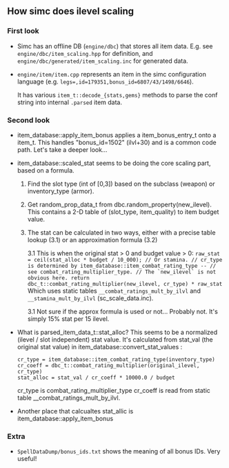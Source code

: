 ## How simc does ilevel scaling

### First look

- Simc has an offline DB (`engine/dbc`) that stores all item data.
  E.g. see `engine/dbc/item_scaling.hpp` for definition, and
  `engine/dbc/generated/item_scaling.inc` for generated data.

- `engine/item/item.cpp` represents an item in the simc configuration
  language (e.g. `legs=,id=179351,bonus_id=6807/43/1498/6646`).

  It has various `item_t::decode_{stats,gems}` methods to parse the
  conf string into internal `.parsed` item data.

### Second look

- item_database::apply_item_bonus applies a item_bonus_entry_t onto a item_t.
  This handles "bonus_id=1502" (ilvl+30) and is a common code path. Let's take a
  deeper look...

- item_database::scaled_stat seems to be doing the core scaling part, based on
  a formula.

  1. Find the slot type (int of [0,3]) based on the subclass (weapon) or inventory_type (armor).
  2. Get random_prop_data_t from dbc.random_property(new_ilevel). This contains a 2-D table
     of (slot_type, item_quality) to item budget value.
  3. The stat can be calculated in two ways, either with a precise table lookup (3.1) or
     an approximation formula (3.2)

     3.1 This is when the original stat > 0 and budget value > 0:
         ```
         raw_stat = ceil(stat_alloc * budget / 10_000);
         // Or stamina.
         // cr_type is determined by item_database::item_combat_rating_type --
         // see combat_rating_multiplier_type.
         // The `new_ilevel` is not obvious here.
         return dbc_t::combat_rating_multiplier(new_ilevel, cr_type) * raw_stat
         ```
         Which uses static tables `__combat_ratings_mult_by_ilvl` and `__stamina_mult_by_ilvl`
         (sc_scale_data.inc).

     3.1 Not sure if the approx formula is used or not... Probably not. It's simply
         15% stat per 15 ilevel.

- What is parsed_item_data_t::stat_alloc? This seems to be a normalized (ilevel / slot independent)
  stat value. It's calculated from stat_val (the original stat value) in
  item_database::convert_stat_values :
  ```
  cr_type = item_database::item_combat_rating_type(inventory_type)
  cr_coeff = dbc_t::combat_rating_multiplier(original_ilevel, cr_type)
  stat_alloc = stat_val / cr_coeff * 10000.0 / budget
  ```
  cr_type is combat_rating_multiplier_type
  cr_coeff is read from static table __combat_ratings_mult_by_ilvl.

- Another place that calcualtes stat_allic is item_database::apply_item_bonus

### Extra

- `SpellDataDump/bonus_ids.txt` shows the meaning of all bonus IDs. Very
  useful!

